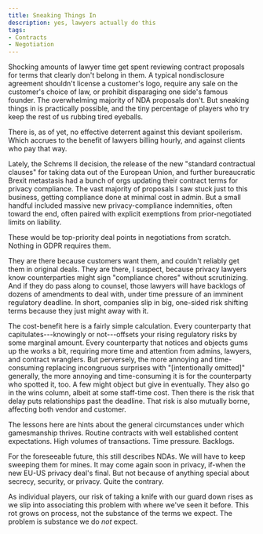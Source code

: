 ```yaml
---
title: Sneaking Things In
description: yes, lawyers actually do this
tags:
- Contracts
- Negotiation
---
```


Shocking amounts of lawyer time get spent reviewing contract proposals for terms that clearly don't belong in them.  A typical nondisclosure agreement shouldn't license a customer's logo, require any sale on the customer's choice of law, or prohibit disparaging one side's famous founder.  The overwhelming majority of NDA proposals don't.  But sneaking things in is practically possible, and the tiny percentage of players who try keep the rest of us rubbing tired eyeballs.

There is, as of yet, no effective deterrent against this deviant spoilerism.  Which accrues to the benefit of lawyers billing hourly, and against clients who pay that way.

Lately, the Schrems II decision, the release of the new "standard contractual clauses" for taking data out of the European Union, and further bureaucratic Brexit metastasis had a bunch of orgs updating their contract terms for privacy compliance.  The vast majority of proposals I saw stuck just to this business, getting compliance done at minimal cost in admin.  But a small handful included massive new privacy-compliance indemnities, often toward the end, often paired with explicit exemptions from prior-negotiated limits on liability.

These would be top-priority deal points in negotiations from scratch.  Nothing in GDPR requires them.

They are there because customers want them, and couldn't reliably get them in original deals.  They are there, I suspect, because privacy lawyers know counterparties might sign "compliance chores" without scrutinizing.  And if they do pass along to counsel, those lawyers will have backlogs of dozens of amendments to deal with, under time pressure of an imminent regulatory deadline.  In short, companies slip in big, one-sided risk shifting terms because they just might away with it.

The cost-benefit here is a fairly simple calculation.  Every counterparty that capitulates---knowingly or not---offsets your rising regulatory risks by some marginal amount.  Every counterparty that notices and objects gums up the works a bit, requiring more time and attention from admins, lawyers, and contract wranglers.  But perversely, the more annoying and time-consuming replacing incongruous surprises with "[intentionally omitted]" generally, the more annoying and time-consuming it is for the counterparty who spotted it, too.  A few might object but give in eventually.  They also go in the wins column, albeit at some staff-time cost.  Then there is the risk that delay puts relationships past the deadline.  That risk is also mutually borne, affecting both vendor and customer.

The lessons here are hints about the general circumstances under which gamesmanship thrives.  Routine contracts with well established content expectations.  High volumes of transactions.  Time pressure.  Backlogs.

For the foreseeable future, this still describes NDAs.  We will have to keep sweeping them for mines.  It may come again soon in privacy, if-when the new EU-US privacy deal's final.  But not because of anything special about secrecy, security, or privacy.  Quite the contrary.

As individual players, our risk of taking a knife with our guard down rises as we slip into associating this problem with where we've seen it before.  This rot grows on process, not the substance of the terms we expect.  The problem is substance we do _not_ expect.
